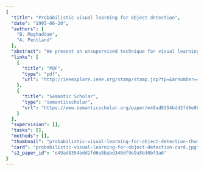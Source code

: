 ```yaml
---
{
  "title": "Probabilistic visual learning for object detection",
  "date": "1995-06-20",
  "authors": [
    "B. Moghaddam",
    "A. Pentland"
  ],
  "abstract": "We present an unsupervised technique for visual learning which is based on density estimation in high-dimensional spaces using an eigenspace decomposition. Two types of density estimates are derived for modeling the training data: a multivariate Gaussian (for a unimodal distributions) and a multivariate Mixture-of-Gaussians model (for multimodal distributions). These probability densities are then used to formulate a maximum-likelihood estimation framework for visual search and target detection for automatic object recognition. This learning technique is tested in experiments with modeling and subsequent detection of human faces and non-rigid objects such as hands.<<ETX>>",
  "links": [
    {
      "title": "PDF",
      "type": "pdf",
      "url": "http://ieeexplore.ieee.org/stamp/stamp.jsp?tp=&arnumber=466858"
    },
    {
      "title": "Semantic Scholar",
      "type": "semanticscholar",
      "url": "https://www.semanticscholar.org/paper/e49ad8354bdd2fd6e8babd348df9e9a5b30bf3a6"
    }
  ],
  "supervision": [],
  "tasks": [],
  "methods": [],
  "thumbnail": "probabilistic-visual-learning-for-object-detection-thumb.jpg",
  "card": "probabilistic-visual-learning-for-object-detection-card.jpg",
  "s2_paper_id": "e49ad8354bdd2fd6e8babd348df9e9a5b30bf3a6"
}
---
```


